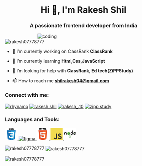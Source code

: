 <h1 align="center">Hi 👋, I'm Rakesh Shil</h1>
<h3 align="center">A passionate frontend developer from India</h3>
<img align="right" alt="coding" width="400" src="https://miro.medium.com/v2/resize:fit:1358/1*qG18a09h0wSBZjPZlwUJnw.gif">

<p align="left"> </p>
    <img src="https://komarev.com/ghpvc/?username=rakesh07778777&label=Profile%20views&color=0e75b6&style=flat" alt="rakesh07778777" />

- 🔭 I’m currently working on ClassRank **ClassRank**

- 🌱 I’m currently learning **Html,Css,JavaScript**

- 🤝 I’m looking for help with **ClassRank, Ed tech(ZiPPStudy)**

- 📫 How to reach me **shilrakesh04@gmail.com**

<h3 align="left">Connect with me:</h3>
<p align="left">
<a href="https://twitter.com/rhynamo" target="blank"><img align="center" src="https://raw.githubusercontent.com/rahuldkjain/github-profile-readme-generator/master/src/images/icons/Social/twitter.svg" alt="rhynamo" height="30" width="40" /></a>
<a href="https://fb.com/rakesh shil" target="blank"><img align="center" src="https://raw.githubusercontent.com/rahuldkjain/github-profile-readme-generator/master/src/images/icons/Social/facebook.svg" alt="rakesh shil" height="30" width="40" /></a>
<a href="https://instagram.com/rakesh_.10" target="blank"><img align="center" src="https://raw.githubusercontent.com/rahuldkjain/github-profile-readme-generator/master/src/images/icons/Social/instagram.svg" alt="rakesh_.10" height="30" width="40" /></a>
<a href="https://www.youtube.com/c/zipp study" target="blank"><img align="center" src="https://raw.githubusercontent.com/rahuldkjain/github-profile-readme-generator/master/src/images/icons/Social/youtube.svg" alt="zipp study" height="30" width="40" /></a>
</p>

<h3 align="left">Languages and Tools:</h3>
<p align="left"> <a href="https://www.w3schools.com/css/" target="_blank" rel="noreferrer"> <img src="https://raw.githubusercontent.com/devicons/devicon/master/icons/css3/css3-original-wordmark.svg" alt="css3" width="40" height="40"/> </a> <a href="https://www.figma.com/" target="_blank" rel="noreferrer"> <img src="https://www.vectorlogo.zone/logos/figma/figma-icon.svg" alt="figma" width="40" height="40"/> </a> <a href="https://www.w3.org/html/" target="_blank" rel="noreferrer"> <img src="https://raw.githubusercontent.com/devicons/devicon/master/icons/html5/html5-original-wordmark.svg" alt="html5" width="40" height="40"/> </a> <a href="https://developer.mozilla.org/en-US/docs/Web/JavaScript" target="_blank" rel="noreferrer"> <img src="https://raw.githubusercontent.com/devicons/devicon/master/icons/javascript/javascript-original.svg" alt="javascript" width="40" height="40"/> </a> <a href="https://nodejs.org" target="_blank" rel="noreferrer"> <img src="https://raw.githubusercontent.com/devicons/devicon/master/icons/nodejs/nodejs-original-wordmark.svg" alt="nodejs" width="40" height="40"/> </a> </p>

<p><img align="left" src="https://github-readme-stats.vercel.app/api/top-langs?username=rakesh07778777&show_icons=true&locale=en&layout=compact" alt="rakesh07778777" /></p>

<p>&nbsp;<img align="center" src="https://github-readme-stats.vercel.app/api?username=rakesh07778777&show_icons=true&locale=en" alt="rakesh07778777" /></p>

<p><img align="center" src="https://github-readme-streak-stats.herokuapp.com/?user=rakesh07778777&" alt="rakesh07778777" /></p>
